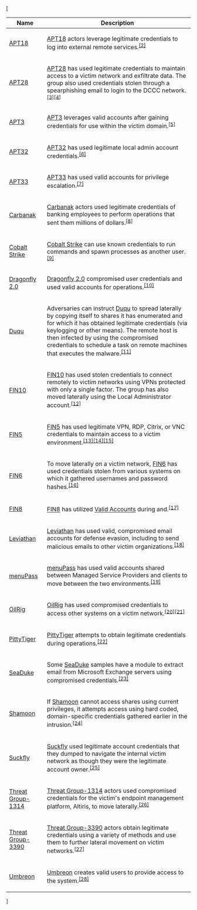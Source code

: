 [<table class="table table-bordered table-light mt-2"><thead><tr> <th scope="col">Name</th><th scope="col">Description</th></tr></thead><tbody class="bg-white"><tr><td><a href="/groups/G0026">APT18</a></td><td><p><a href="/groups/G0026">APT18</a> actors leverage legitimate credentials to log into external remote services.<span class="scite-citeref-number" data-reference="RSA2017 Detect and Respond Adair" id="scite-ref-2-a" onclick="scrollToRef('scite-2')"><sup><a aria-describedby="qtip-1" data-hasqtip="1" href="https://www.rsaconference.com/writable/presentations/file_upload/hta-f02-detecting-and-responding-to-advanced-threats-within-exchange-environments.pdf" target="_blank">[2]</a></sup></span></p></td></tr><tr><td><a href="/groups/G0007">APT28</a></td><td><p><a href="/groups/G0007">APT28</a> has used legitimate credentials to maintain access to a victim network and exfiltrate data. The group also used credentials stolen through a spearphishing email to login to the DCCC network.<span class="scite-citeref-number" data-reference="Trend Micro Pawn Storm April 2017" id="scite-ref-3-a" onclick="scrollToRef('scite-3')"><sup><a aria-describedby="qtip-2" data-hasqtip="2" href="https://documents.trendmicro.com/assets/wp/wp-two-years-of-pawn-storm.pdf" target="_blank">[3]</a></sup></span><span class="scite-citeref-number" data-reference="DOJ GRU Indictment Jul 2018" id="scite-ref-4-a" onclick="scrollToRef('scite-4')"><sup><a aria-describedby="qtip-3" data-hasqtip="3" href="https://www.justice.gov/file/1080281/download" target="_blank">[4]</a></sup></span></p></td></tr><tr><td><a href="/groups/G0022">APT3</a></td><td><p><a href="/groups/G0022">APT3</a> leverages valid accounts after gaining credentials for use within the victim domain.<span class="scite-citeref-number" data-reference="Symantec Buckeye" id="scite-ref-5-a" onclick="scrollToRef('scite-5')"><sup><a aria-describedby="qtip-4" data-hasqtip="4" href="http://www.symantec.com/connect/blogs/buckeye-cyberespionage-group-shifts-gaze-us-hong-kong" target="_blank">[5]</a></sup></span></p></td></tr><tr><td><a href="/groups/G0050">APT32</a></td><td><p><a href="/groups/G0050">APT32</a> has used legitimate local admin account credentials.<span class="scite-citeref-number" data-reference="FireEye APT32 May 2017" id="scite-ref-6-a" onclick="scrollToRef('scite-6')"><sup><a aria-describedby="qtip-5" data-hasqtip="5" href="https://www.fireeye.com/blog/threat-research/2017/05/cyber-espionage-apt32.html" target="_blank">[6]</a></sup></span></p></td></tr><tr><td><a href="/groups/G0064">APT33</a></td><td><p><a href="/groups/G0064">APT33</a> has used valid accounts for privilege escalation.<span class="scite-citeref-number" data-reference="FireEye APT33 Webinar Sept 2017" id="scite-ref-7-a" onclick="scrollToRef('scite-7')"><sup><a aria-describedby="qtip-6" data-hasqtip="6" href="https://www.brighttalk.com/webcast/10703/275683" target="_blank">[7]</a></sup></span></p></td></tr><tr><td><a href="/groups/G0008">Carbanak</a></td><td><p><a href="/groups/G0008">Carbanak</a> actors used legitimate credentials of banking employees to perform operations that sent them millions of dollars.<span class="scite-citeref-number" data-reference="Kaspersky Carbanak" id="scite-ref-8-a" onclick="scrollToRef('scite-8')"><sup><a aria-describedby="qtip-7" data-hasqtip="7" href="https://media.kasperskycontenthub.com/wp-content/uploads/sites/43/2018/03/08064518/Carbanak_APT_eng.pdf" target="_blank">[8]</a></sup></span></p></td></tr><tr><td><a href="/software/S0154">Cobalt Strike</a></td><td><p><a href="/software/S0154">Cobalt Strike</a> can use known credentials to run commands and spawn processes as another user.<span class="scite-citeref-number" data-reference="cobaltstrike manual" id="scite-ref-9-a" onclick="scrollToRef('scite-9')"><sup><a aria-describedby="qtip-8" data-hasqtip="8" href="https://cobaltstrike.com/downloads/csmanual38.pdf" target="_blank">[9]</a></sup></span></p></td></tr><tr><td><a href="/groups/G0074">Dragonfly 2.0</a></td><td><p><a href="/groups/G0074">Dragonfly 2.0</a> compromised user credentials and used valid accounts for operations.<span class="scite-citeref-number" data-reference="US-CERT TA18-074A" id="scite-ref-10-a" onclick="scrollToRef('scite-10')"><sup><a aria-describedby="qtip-9" data-hasqtip="9" href="https://www.us-cert.gov/ncas/alerts/TA18-074A" target="_blank">[10]</a></sup></span></p></td></tr><tr><td><a href="/software/S0038">Duqu</a></td><td><p>Adversaries can instruct <a href="/software/S0038">Duqu</a> to spread laterally by copying itself to shares it has enumerated and for which it has obtained legitimate credentials (via keylogging or other means). The remote host is then infected by using the compromised credentials to schedule a task on remote machines that executes the malware.<span class="scite-citeref-number" data-reference="Symantec W32.Duqu" id="scite-ref-11-a" onclick="scrollToRef('scite-11')"><sup><a aria-describedby="qtip-10" data-hasqtip="10" href="https://www.symantec.com/content/en/us/enterprise/media/security_response/whitepapers/w32_duqu_the_precursor_to_the_next_stuxnet.pdf" target="_blank">[11]</a></sup></span></p></td></tr><tr><td><a href="/groups/G0051">FIN10</a></td><td><p><a href="/groups/G0051">FIN10</a> has used stolen credentials to connect remotely to victim networks using VPNs protected with only a single factor. The group has also moved laterally using the Local Administrator account.<span class="scite-citeref-number" data-reference="FireEye FIN10 June 2017" id="scite-ref-12-a" onclick="scrollToRef('scite-12')"><sup><a aria-describedby="qtip-11" data-hasqtip="11" href="https://www2.fireeye.com/rs/848-DID-242/images/rpt-fin10.pdf" target="_blank">[12]</a></sup></span></p></td></tr><tr><td><a href="/groups/G0053">FIN5</a></td><td><p><a href="/groups/G0053">FIN5</a> has used legitimate VPN, RDP, Citrix, or VNC credentials to maintain access to a victim environment.<span class="scite-citeref-number" data-reference="FireEye Respond Webinar July 2017" id="scite-ref-13-a" onclick="scrollToRef('scite-13')"><sup><a aria-describedby="qtip-12" data-hasqtip="12" href="https://www2.fireeye.com/WBNR-Are-you-ready-to-respond.html" target="_blank">[13]</a></sup></span><span class="scite-citeref-number" data-reference="DarkReading FireEye FIN5 Oct 2015" id="scite-ref-14-a" onclick="scrollToRef('scite-14')"><sup><a aria-describedby="qtip-13" data-hasqtip="13" href="https://www.darkreading.com/analytics/prolific-cybercrime-gang-favors-legit-login-credentials/d/d-id/1322645?" target="_blank">[14]</a></sup></span><span class="scite-citeref-number" data-reference="Mandiant FIN5 GrrCON Oct 2016" id="scite-ref-15-a" onclick="scrollToRef('scite-15')"><sup><a aria-describedby="qtip-14" data-hasqtip="14" href="https://www.youtube.com/watch?v=fevGZs0EQu8" target="_blank">[15]</a></sup></span></p></td></tr><tr><td><a href="/groups/G0037">FIN6</a></td><td><p>To move laterally on a victim network, <a href="/groups/G0037">FIN6</a> has used credentials stolen from various systems on which it gathered usernames and password hashes.<span class="scite-citeref-number" data-reference="FireEye FIN6 April 2016" id="scite-ref-16-a" onclick="scrollToRef('scite-16')"><sup><a aria-describedby="qtip-15" data-hasqtip="15" href="https://www2.fireeye.com/rs/848-DID-242/images/rpt-fin6.pdf" target="_blank">[16]</a></sup></span></p></td></tr><tr><td><a href="/groups/G0061">FIN8</a></td><td><p><a href="/groups/G0061">FIN8</a> has utilized <a href="/techniques/T1078">Valid Accounts</a> during and.<span class="scite-citeref-number" data-reference="FireEye Know Your Enemy FIN8 Aug 2016" id="scite-ref-17-a" onclick="scrollToRef('scite-17')"><sup><a aria-describedby="qtip-16" data-hasqtip="16" href="https://www2.fireeye.com/WBNR-Know-Your-Enemy-UNC622-Spear-Phishing.html" target="_blank">[17]</a></sup></span></p></td></tr><tr><td><a href="/groups/G0065">Leviathan</a></td><td><p><a href="/groups/G0065">Leviathan</a> has used valid, compromised email accounts for defense evasion, including to send malicious emails to other victim organizations.<span class="scite-citeref-number" data-reference="Proofpoint Leviathan Oct 2017" id="scite-ref-18-a" onclick="scrollToRef('scite-18')"><sup><a aria-describedby="qtip-17" data-hasqtip="17" href="https://www.proofpoint.com/us/threat-insight/post/leviathan-espionage-actor-spearphishes-maritime-and-defense-targets" target="_blank">[18]</a></sup></span></p></td></tr><tr><td><a href="/groups/G0045">menuPass</a></td><td><p><a href="/groups/G0045">menuPass</a> has used valid accounts shared between Managed Service Providers and clients to move between the two environments.<span class="scite-citeref-number" data-reference="PWC Cloud Hopper April 2017" id="scite-ref-19-a" onclick="scrollToRef('scite-19')"><sup><a aria-describedby="qtip-18" data-hasqtip="18" href="https://www.pwc.co.uk/cyber-security/pdf/cloud-hopper-report-final-v4.pdf" target="_blank">[19]</a></sup></span></p></td></tr><tr><td><a href="/groups/G0049">OilRig</a></td><td><p><a href="/groups/G0049">OilRig</a> has used compromised credentials to access other systems on a victim network.<span class="scite-citeref-number" data-reference="Unit 42 Playbook Dec 2017" id="scite-ref-20-a" onclick="scrollToRef('scite-20')"><sup><a aria-describedby="qtip-19" data-hasqtip="19" href="https://pan-unit42.github.io/playbook_viewer/" target="_blank">[20]</a></sup></span><span class="scite-citeref-number" data-reference="FireEye APT34 Webinar Dec 2017" id="scite-ref-21-a" onclick="scrollToRef('scite-21')"><sup><a aria-describedby="qtip-20" data-hasqtip="20" href="https://www.brighttalk.com/webcast/10703/296317/apt34-new-targeted-attack-in-the-middle-east" target="_blank">[21]</a></sup></span></p></td></tr><tr><td><a href="/groups/G0011">PittyTiger</a></td><td><p><a href="/groups/G0011">PittyTiger</a> attempts to obtain legitimate credentials during operations.<span class="scite-citeref-number" data-reference="Bizeul 2014" id="scite-ref-22-a" onclick="scrollToRef('scite-22')"><sup><a aria-describedby="qtip-21" data-hasqtip="21" href="http://blog.cassidiancybersecurity.com/post/2014/07/The-Eye-of-the-Tiger2" target="_blank">[22]</a></sup></span></p></td></tr><tr><td><a href="/software/S0053">SeaDuke</a></td><td><p>Some <a href="/software/S0053">SeaDuke</a> samples have a module to extract email from Microsoft Exchange servers using compromised credentials.<span class="scite-citeref-number" data-reference="Symantec Seaduke 2015" id="scite-ref-23-a" onclick="scrollToRef('scite-23')"><sup><a aria-describedby="qtip-22" data-hasqtip="22" href="http://www.symantec.com/connect/blogs/forkmeiamfamous-seaduke-latest-weapon-duke-armory" target="_blank">[23]</a></sup></span></p></td></tr><tr><td><a href="/software/S0140">Shamoon</a></td><td><p>If <a href="/software/S0140">Shamoon</a> cannot access shares using current privileges, it attempts access using hard coded, domain-specific credentials gathered earlier in the intrusion.<span class="scite-citeref-number" data-reference="FireEye Shamoon Nov 2016" id="scite-ref-24-a" onclick="scrollToRef('scite-24')"><sup><a aria-describedby="qtip-23" data-hasqtip="23" href="https://www.fireeye.com/blog/threat-research/2016/11/fireeye_respondsto.html" target="_blank">[24]</a></sup></span></p></td></tr><tr><td><a href="/groups/G0039">Suckfly</a></td><td><p><a href="/groups/G0039">Suckfly</a> used legitimate account credentials that they dumped to navigate the internal victim network as though they were the legitimate account owner.<span class="scite-citeref-number" data-reference="Symantec Suckfly May 2016" id="scite-ref-25-a" onclick="scrollToRef('scite-25')"><sup><a aria-describedby="qtip-24" data-hasqtip="24" href="http://www.symantec.com/connect/blogs/indian-organizations-targeted-suckfly-attacks" target="_blank">[25]</a></sup></span></p></td></tr><tr><td><a href="/groups/G0028">Threat Group-1314</a></td><td><p><a href="/groups/G0028">Threat Group-1314</a> actors used compromised credentials for the victim's endpoint management platform, Altiris, to move laterally.<span class="scite-citeref-number" data-reference="Dell TG-1314" id="scite-ref-26-a" onclick="scrollToRef('scite-26')"><sup><a aria-describedby="qtip-25" data-hasqtip="25" href="http://www.secureworks.com/resources/blog/living-off-the-land/" target="_blank">[26]</a></sup></span></p></td></tr><tr><td><a href="/groups/G0027">Threat Group-3390</a></td><td><p><a href="/groups/G0027">Threat Group-3390</a> actors obtain legitimate credentials using a variety of methods and use them to further lateral movement on victim networks.<span class="scite-citeref-number" data-reference="Dell TG-3390" id="scite-ref-27-a" onclick="scrollToRef('scite-27')"><sup><a aria-describedby="qtip-26" data-hasqtip="26" href="https://www.secureworks.com/research/threat-group-3390-targets-organizations-for-cyberespionage" target="_blank">[27]</a></sup></span></p></td></tr><tr><td><a href="/software/S0221">Umbreon</a></td><td><p><a href="/software/S0221">Umbreon</a> creates valid users to provide access to the system.<span class="scite-citeref-number" data-reference="Umbreon Trend Micro" id="scite-ref-28-a" onclick="scrollToRef('scite-28')"><sup><a aria-describedby="qtip-27" data-hasqtip="27" href="https://blog.trendmicro.com/trendlabs-security-intelligence/pokemon-themed-umbreon-linux-rootkit-hits-x86-arm-systems/?_ga=2.180041126.367598458.1505420282-1759340220.1502477046" target="_blank">[28]</a></sup></span></p></td></tr></tbody></table>]